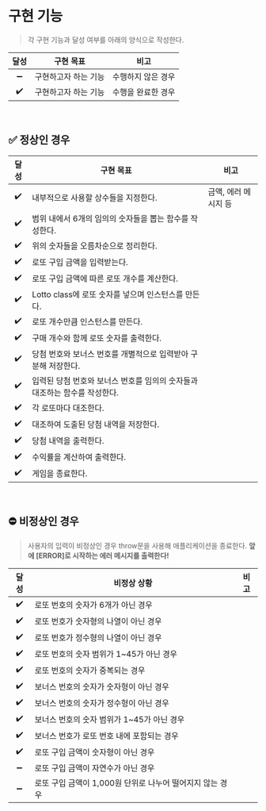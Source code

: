 # 구현 기능

> 각 구현 기능과 달성 여부를 아래의 양식으로 작성한다.

|달성|구현 목표|비고|
|:---:|---|---|
|:heavy_minus_sign:|구현하고자 하는 기능|수행하지 않은 경우|
|:heavy_check_mark:|구현하고자 하는 기능|수행을 완료한 경우|

<br>

## :white_check_mark: 정상인 경우

|달성|구현 목표|비고|
|:---:|---|---|
|:heavy_check_mark:|내부적으로 사용할 상수들을 지정한다.|금액, 에러 메시지 등|
|:heavy_check_mark:|범위 내에서 6개의 임의의 숫자들을 뽑는 함수를 작성한다.||
|:heavy_check_mark:|위의 숫자들을 오름차순으로 정리한다.||
|:heavy_check_mark:|로또 구입 금액을 입력받는다.||
|:heavy_check_mark:|로또 구입 금액에 따른 로또 개수를 계산한다.||
|:heavy_check_mark:|Lotto class에 로또 숫자를 넣으며 인스턴스를 만든다.||
|:heavy_check_mark:|로또 개수만큼 인스턴스를 만든다.||
|:heavy_check_mark:|구매 개수와 함께 로또 숫자를 출력한다.||
|:heavy_check_mark:|당첨 번호와 보너스 번호를 개별적으로 입력받아 구분해 저장한다.||
|:heavy_check_mark:|입력된 당첨 번호와 보너스 번호를 임의의 숫자들과 대조하는 함수를 작성한다.||
|:heavy_check_mark:|각 로또마다 대조한다.||
|:heavy_check_mark:|대조하여 도출된 당첨 내역을 저장한다.||
|:heavy_check_mark:|당첨 내역을 출력한다.||
|:heavy_check_mark:|수익률을 계산하여 출력한다.||
|:heavy_check_mark:|게임을 종료한다.||

<br>

## :no_entry: 비정상인 경우

> 사용자의 입력이 비정상인 경우 throw문을 사용해 애플리케이션을 종료한다.
> **앞에 [ERROR]로 시작하는 에러 메시지를 출력한다!**

|달성|비정상 상황|비고|
|:---:|---|---|
|:heavy_check_mark:|로또 번호의 숫자가 6개가 아닌 경우||
|:heavy_check_mark:|로또 번호가 숫자형의 나열이 아닌 경우||
|:heavy_check_mark:|로또 번호가 정수형의 나열이 아닌 경우||
|:heavy_check_mark:|로또 번호의 숫자 범위가 1~45가 아닌 경우||
|:heavy_check_mark:|로또 번호의 숫자가 중복되는 경우||
|:heavy_check_mark:|보너스 번호의 숫자가 숫자형이 아닌 경우||
|:heavy_check_mark:|보너스 번호의 숫자가 정수형이 아닌 경우||
|:heavy_check_mark:|보너스 번호의 숫자 범위가 1~45가 아닌 경우||
|:heavy_check_mark:|보너스 번호가 로또 번호 내에 포함되는 경우||
|:heavy_check_mark:|로또 구입 금액이 숫자형이 아닌 경우||
|:heavy_minus_sign:|로또 구입 금액이 자연수가 아닌 경우||
|:heavy_minus_sign:|로또 구입 금액이 1,000원 단위로 나누어 떨어지지 않는 경우||



